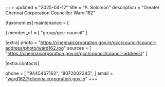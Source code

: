 +++
updated = "2025-04-12"
title = "A. Solomon"
description = "Greater Chennai Corporation Councillor Ward 162"

[taxonomies]
maintenance = [

]
member_of = [
    "group/gcc-council"
]

[extra]
photo = "https://chennaicorporation.gov.in/gcc/council/council-address/photo/ward162.jpg"
sources = [
    "https://chennaicorporation.gov.in/gcc/council/council-address/"
]

[extra.contacts]

phone = [
    "9445467162",
    "8072002345",
    ]
email = "ward162@chennaicorporation.gov.in"
+++